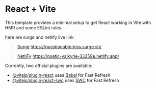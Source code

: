 # React + Vite

This template provides a minimal setup to get React working in Vite with HMR and some ESLint rules.


here are surge and netlify live link:
> [Surge](https://questionable-kiss.surge.sh/) https://questionable-kiss.surge.sh/

> [NetliFy](https://poetic-valkyrie-33259e.netlify.app/) https://poetic-valkyrie-33259e.netlify.app/





Currently, two official plugins are available:

- [@vitejs/plugin-react](https://github.com/vitejs/vite-plugin-react/blob/main/packages/plugin-react/README.md) uses [Babel](https://babeljs.io/) for Fast Refresh
- [@vitejs/plugin-react-swc](https://github.com/vitejs/vite-plugin-react-swc) uses [SWC](https://swc.rs/) for Fast Refresh
